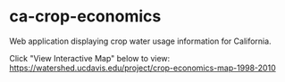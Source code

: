 # ca-crop-economics
Web application displaying crop water usage information for California.

Click "View Interactive Map" below to view:
https://watershed.ucdavis.edu/project/crop-economics-map-1998-2010

